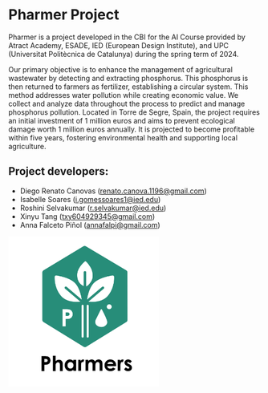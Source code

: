 # Pharmer Project

Pharmer is a project developed in the CBI for the AI Course provided by Atract Academy, ESADE, IED (European Design Institute), and UPC (Universitat Politècnica de Catalunya) during the spring term of 2024.

Our primary objective is to enhance the management of agricultural wastewater by detecting and extracting phosphorus. This phosphorus is then returned to farmers as fertilizer, establishing a circular system. This method addresses water pollution while creating economic value. We collect and analyze data throughout the process to predict and manage phosphorus pollution. Located in Torre de Segre, Spain, the project requires an initial investment of 1 million euros and aims to prevent ecological damage worth 1 million euros annually. It is projected to become profitable within five years, fostering environmental health and supporting local agriculture.


## Project developers:
- Diego Renato Canovas (renato.canova.1196@gmail.com)
- Isabelle Soares (i.gomessoares1@ied.edu)
- Roshini Selvakumar (r.selvakumar@ied.edu)
- Xinyu Tang (txy604929345@gmail.com)
- Anna Falceto Piñol (annafalpi@gmail.com)

<img src="pharmers.png" alt="Pharmer Project" width="300"/>
